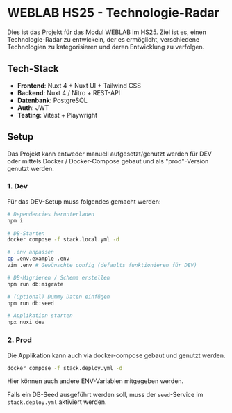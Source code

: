 # WEBLAB HS25 - Technologie-Radar

Dies ist das Projekt für das Modul WEBLAB im HS25. Ziel ist es, einen Technologie-Radar zu entwickeln, der es ermöglicht, verschiedene Technologien zu kategorisieren und deren Entwicklung zu verfolgen.

## Tech-Stack

- **Frontend**: Nuxt 4 + Nuxt UI + Tailwind CSS
- **Backend**: Nuxt 4 / Nitro + REST-API
- **Datenbank**: PostgreSQL
- **Auth**: JWT
- **Testing**: Vitest + Playwright

## Setup

Das Projekt kann entweder manuell aufgesetzt/genutzt werden für DEV oder mittels Docker / Docker-Compose gebaut und als "prod"-Version genutzt werden.

### 1. Dev

Für das DEV-Setup muss folgendes gemacht werden:
```bash
# Dependencies herunterladen
npm i

# DB-Starten
docker compose -f stack.local.yml -d

# .env anpassen
cp .env.example .env
vim .env # Gewünschte config (defaults funktionieren für DEV)

# DB-Migrieren / Schema erstellen
npm run db:migrate

# (Optional) Dummy Daten einfügen
npm run db:seed

# Applikation starten
npx nuxi dev
```

### 2. Prod

Die Applikation kann auch via docker-compose gebaut und genutzt werden.

```bash
docker compose -f stack.deploy.yml -d
```

Hier können auch andere ENV-Variablen mitgegeben werden.

Falls ein DB-Seed ausgeführt werden soll, muss der `seed`-Service im `stack.deploy.yml` aktiviert werden.